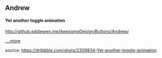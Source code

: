 ## Andrew
#### Yet another toggle animation

<http://github.eddiewen.me/AwesomeDesign/Buttons/Andrew/>

[....more]()

source: <https://dribbble.com/shots/2309834-Yet-another-toggle-animation>